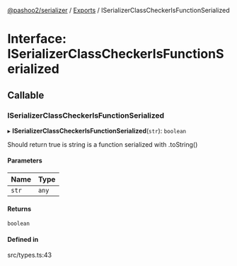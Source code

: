 [@pashoo2/serializer](../README.md) / [Exports](../modules.md) / ISerializerClassCheckerIsFunctionSerialized

# Interface: ISerializerClassCheckerIsFunctionSerialized

## Callable

### ISerializerClassCheckerIsFunctionSerialized

▸ **ISerializerClassCheckerIsFunctionSerialized**(`str`): `boolean`

Should return true is string is a function serialized with .toString()

#### Parameters

| Name | Type |
| :------ | :------ |
| `str` | `any` |

#### Returns

`boolean`

#### Defined in

src/types.ts:43
